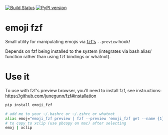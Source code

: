[![Build Status](https://travis-ci.com/noahp/emoji_fzf.svg?branch=master)](https://travis-ci.com/noahp/emoji_fzf)
[![PyPI version](https://img.shields.io/pypi/v/emoji_fzf.svg?longCache=true)](https://pypi.org/project/emoji_fzf/)

# emoji fzf
Small utility for manipulating emojis via [fzf's](https://github.com/junegunn/fzf) `--preview` hook!

Depends on fzf being installed to the system (integrates via bash alias/
function rather than using fzf bindings or whatnot).

# Use it
To use with fzf's preview browser, you'll need to install fzf, see instructions:
https://github.com/junegunn/fzf#installation

```bash
pip install emoji_fzf

# add me to your ~/.bashrc or ~/.zshrc or whatnot
alias emoj="emoji_fzf preview | fzf --preview 'emoji_fzf get --name {1}' | cut -d \" \" -f 1 | emoji_fzf get"
# to copy to xclip (use pbcopy on mac) after selecting
emoj | xclip
```
